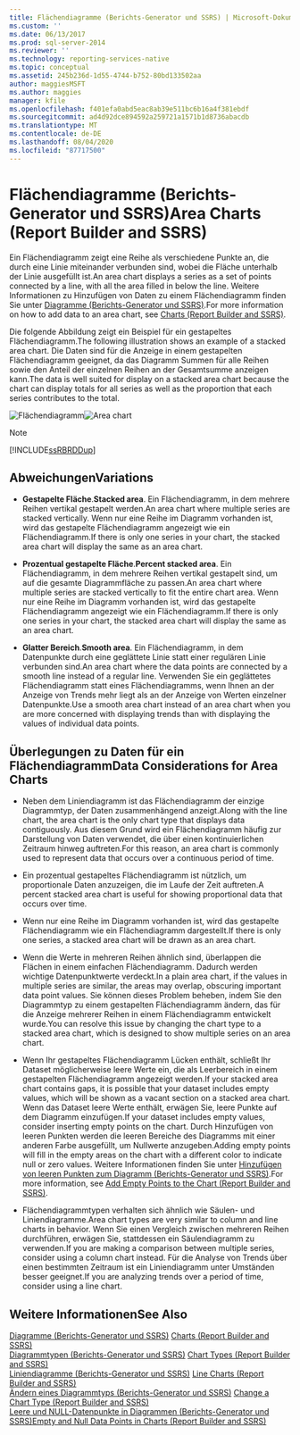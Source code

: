 ```yaml
---
title: Flächendiagramme (Berichts-Generator und SSRS) | Microsoft-Dokumentation
ms.custom: ''
ms.date: 06/13/2017
ms.prod: sql-server-2014
ms.reviewer: ''
ms.technology: reporting-services-native
ms.topic: conceptual
ms.assetid: 245b236d-1d55-4744-b752-80bd133502aa
author: maggiesMSFT
ms.author: maggies
manager: kfile
ms.openlocfilehash: f401efa0abd5eac8ab39e511bc6b16a4f381ebdf
ms.sourcegitcommit: ad4d92dce894592a259721a1571b1d8736abacdb
ms.translationtype: MT
ms.contentlocale: de-DE
ms.lasthandoff: 08/04/2020
ms.locfileid: "87717500"
---
```

# <a name="area-charts-report-builder-and-ssrs"></a><span data-ttu-id="313ed-102">Flächendiagramme (Berichts-Generator und SSRS)</span><span class="sxs-lookup"><span data-stu-id="313ed-102">Area Charts (Report Builder and SSRS)</span></span>
  <span data-ttu-id="313ed-103">Ein Flächendiagramm zeigt eine Reihe als verschiedene Punkte an, die durch eine Linie miteinander verbunden sind, wobei die Fläche unterhalb der Linie ausgefüllt ist.</span><span class="sxs-lookup"><span data-stu-id="313ed-103">An area chart displays a series as a set of points connected by a line, with all the area filled in below the line.</span></span> <span data-ttu-id="313ed-104">Weitere Informationen zu Hinzufügen von Daten zu einem Flächendiagramm finden Sie unter [Diagramme &#40;Berichts-Generator und SSRS&#41;](charts-report-builder-and-ssrs.md).</span><span class="sxs-lookup"><span data-stu-id="313ed-104">For more information on how to add data to an area chart, see [Charts &#40;Report Builder and SSRS&#41;](charts-report-builder-and-ssrs.md).</span></span>  
  
 <span data-ttu-id="313ed-105">Die folgende Abbildung zeigt ein Beispiel für ein gestapeltes Flächendiagramm.</span><span class="sxs-lookup"><span data-stu-id="313ed-105">The following illustration shows an example of a stacked area chart.</span></span> <span data-ttu-id="313ed-106">Die Daten sind für die Anzeige in einem gestapelten Flächendiagramm geeignet, da das Diagramm Summen für alle Reihen sowie den Anteil der einzelnen Reihen an der Gesamtsumme anzeigen kann.</span><span class="sxs-lookup"><span data-stu-id="313ed-106">The data is well suited for display on a stacked area chart because the chart can display totals for all series as well as the proportion that each series contributes to the total.</span></span>  
  
 <span data-ttu-id="313ed-107">![Flächendiagramm](../media/areachart.gif "Flächendiagramm")</span><span class="sxs-lookup"><span data-stu-id="313ed-107">![Area chart](../media/areachart.gif "Area chart")</span></span>  
  
> [!NOTE]  
>  [!INCLUDE[ssRBRDDup](../../includes/ssrbrddup-md.md)]  
  
## <a name="variations"></a><span data-ttu-id="313ed-108">Abweichungen</span><span class="sxs-lookup"><span data-stu-id="313ed-108">Variations</span></span>  
  
-   <span data-ttu-id="313ed-109">**Gestapelte Fläche**.</span><span class="sxs-lookup"><span data-stu-id="313ed-109">**Stacked area**.</span></span> <span data-ttu-id="313ed-110">Ein Flächendiagramm, in dem mehrere Reihen vertikal gestapelt werden.</span><span class="sxs-lookup"><span data-stu-id="313ed-110">An area chart where multiple series are stacked vertically.</span></span> <span data-ttu-id="313ed-111">Wenn nur eine Reihe im Diagramm vorhanden ist, wird das gestapelte Flächendiagramm angezeigt wie ein Flächendiagramm.</span><span class="sxs-lookup"><span data-stu-id="313ed-111">If there is only one series in your chart, the stacked area chart will display the same as an area chart.</span></span>  
  
-   <span data-ttu-id="313ed-112">**Prozentual gestapelte Fläche**.</span><span class="sxs-lookup"><span data-stu-id="313ed-112">**Percent stacked area**.</span></span> <span data-ttu-id="313ed-113">Ein Flächendiagramm, in dem mehrere Reihen vertikal gestapelt sind, um auf die gesamte Diagrammfläche zu passen.</span><span class="sxs-lookup"><span data-stu-id="313ed-113">An area chart where multiple series are stacked vertically to fit the entire chart area.</span></span> <span data-ttu-id="313ed-114">Wenn nur eine Reihe im Diagramm vorhanden ist, wird das gestapelte Flächendiagramm angezeigt wie ein Flächendiagramm.</span><span class="sxs-lookup"><span data-stu-id="313ed-114">If there is only one series in your chart, the stacked area chart will display the same as an area chart.</span></span>  
  
-   <span data-ttu-id="313ed-115">**Glatter Bereich**.</span><span class="sxs-lookup"><span data-stu-id="313ed-115">**Smooth area**.</span></span> <span data-ttu-id="313ed-116">Ein Flächendiagramm, in dem Datenpunkte durch eine geglättete Linie statt einer regulären Linie verbunden sind.</span><span class="sxs-lookup"><span data-stu-id="313ed-116">An area chart where the data points are connected by a smooth line instead of a regular line.</span></span> <span data-ttu-id="313ed-117">Verwenden Sie ein geglättetes Flächendiagramm statt eines Flächendiagramms, wenn Ihnen an der Anzeige von Trends mehr liegt als an der Anzeige von Werten einzelner Datenpunkte.</span><span class="sxs-lookup"><span data-stu-id="313ed-117">Use a smooth area chart instead of an area chart when you are more concerned with displaying trends than with displaying the values of individual data points.</span></span>  
  
## <a name="data-considerations-for-area-charts"></a><span data-ttu-id="313ed-118">Überlegungen zu Daten für ein Flächendiagramm</span><span class="sxs-lookup"><span data-stu-id="313ed-118">Data Considerations for Area Charts</span></span>  
  
-   <span data-ttu-id="313ed-119">Neben dem Liniendiagramm ist das Flächendiagramm der einzige Diagrammtyp, der Daten zusammenhängend anzeigt.</span><span class="sxs-lookup"><span data-stu-id="313ed-119">Along with the line chart, the area chart is the only chart type that displays data contiguously.</span></span> <span data-ttu-id="313ed-120">Aus diesem Grund wird ein Flächendiagramm häufig zur Darstellung von Daten verwendet, die über einen kontinuierlichen Zeitraum hinweg auftreten.</span><span class="sxs-lookup"><span data-stu-id="313ed-120">For this reason, an area chart is commonly used to represent data that occurs over a continuous period of time.</span></span>  
  
-   <span data-ttu-id="313ed-121">Ein prozentual gestapeltes Flächendiagramm ist nützlich, um proportionale Daten anzuzeigen, die im Laufe der Zeit auftreten.</span><span class="sxs-lookup"><span data-stu-id="313ed-121">A percent stacked area chart is useful for showing proportional data that occurs over time.</span></span>  
  
-   <span data-ttu-id="313ed-122">Wenn nur eine Reihe im Diagramm vorhanden ist, wird das gestapelte Flächendiagramm wie ein Flächendiagramm dargestellt.</span><span class="sxs-lookup"><span data-stu-id="313ed-122">If there is only one series, a stacked area chart will be drawn as an area chart.</span></span>  
  
-   <span data-ttu-id="313ed-123">Wenn die Werte in mehreren Reihen ähnlich sind, überlappen die Flächen in einem einfachen Flächendiagramm. Dadurch werden wichtige Datenpunktwerte verdeckt.</span><span class="sxs-lookup"><span data-stu-id="313ed-123">In a plain area chart, if the values in multiple series are similar, the areas may overlap, obscuring important data point values.</span></span> <span data-ttu-id="313ed-124">Sie können dieses Problem beheben, indem Sie den Diagrammtyp zu einem gestapelten Flächendiagramm ändern, das für die Anzeige mehrerer Reihen in einem Flächendiagramm entwickelt wurde.</span><span class="sxs-lookup"><span data-stu-id="313ed-124">You can resolve this issue by changing the chart type to a stacked area chart, which is designed to show multiple series on an area chart.</span></span>  
  
-   <span data-ttu-id="313ed-125">Wenn Ihr gestapeltes Flächendiagramm Lücken enthält, schließt Ihr Dataset möglicherweise leere Werte ein, die als Leerbereich in einem gestapelten Flächendiagramm angezeigt werden.</span><span class="sxs-lookup"><span data-stu-id="313ed-125">If your stacked area chart contains gaps, it is possible that your dataset includes empty values, which will be shown as a vacant section on a stacked area chart.</span></span> <span data-ttu-id="313ed-126">Wenn das Dataset leere Werte enthält, erwägen Sie, leere Punkte auf dem Diagramm einzufügen.</span><span class="sxs-lookup"><span data-stu-id="313ed-126">If your dataset includes empty values, consider inserting empty points on the chart.</span></span> <span data-ttu-id="313ed-127">Durch Hinzufügen von leeren Punkten werden die leeren Bereiche des Diagramms mit einer anderen Farbe ausgefüllt, um Nullwerte anzugeben.</span><span class="sxs-lookup"><span data-stu-id="313ed-127">Adding empty points will fill in the empty areas on the chart with a different color to indicate null or zero values.</span></span> <span data-ttu-id="313ed-128">Weitere Informationen finden Sie unter [Hinzufügen von leeren Punkten zum Diagramm &#40;Berichts-Generator und SSRS&#41;](add-empty-points-to-a-chart-report-builder-and-ssrs.md).</span><span class="sxs-lookup"><span data-stu-id="313ed-128">For more information, see [Add Empty Points to the Chart &#40;Report Builder and SSRS&#41;](add-empty-points-to-a-chart-report-builder-and-ssrs.md).</span></span>  
  
-   <span data-ttu-id="313ed-129">Flächendiagrammtypen verhalten sich ähnlich wie Säulen- und Liniendiagramme.</span><span class="sxs-lookup"><span data-stu-id="313ed-129">Area chart types are very similar to column and line charts in behavior.</span></span> <span data-ttu-id="313ed-130">Wenn Sie einen Vergleich zwischen mehreren Reihen durchführen, erwägen Sie, stattdessen ein Säulendiagramm zu verwenden.</span><span class="sxs-lookup"><span data-stu-id="313ed-130">If you are making a comparison between multiple series, consider using a column chart instead.</span></span> <span data-ttu-id="313ed-131">Für die Analyse von Trends über einen bestimmten Zeitraum ist ein Liniendiagramm unter Umständen besser geeignet.</span><span class="sxs-lookup"><span data-stu-id="313ed-131">If you are analyzing trends over a period of time, consider using a line chart.</span></span>  
  
## <a name="see-also"></a><span data-ttu-id="313ed-132">Weitere Informationen</span><span class="sxs-lookup"><span data-stu-id="313ed-132">See Also</span></span>  
 <span data-ttu-id="313ed-133">[Diagramme &#40;Berichts-Generator und SSRS&#41;](charts-report-builder-and-ssrs.md) </span><span class="sxs-lookup"><span data-stu-id="313ed-133">[Charts &#40;Report Builder and SSRS&#41;](charts-report-builder-and-ssrs.md) </span></span>  
 <span data-ttu-id="313ed-134">[Diagrammtypen &#40;Berichts-Generator und SSRS&#41;](chart-types-report-builder-and-ssrs.md) </span><span class="sxs-lookup"><span data-stu-id="313ed-134">[Chart Types &#40;Report Builder and SSRS&#41;](chart-types-report-builder-and-ssrs.md) </span></span>  
 <span data-ttu-id="313ed-135">[Liniendiagramme (Berichts-Generator und SSRS)](line-charts-report-builder-and-ssrs.md) </span><span class="sxs-lookup"><span data-stu-id="313ed-135">[Line Charts &#40;Report Builder and SSRS&#41;](line-charts-report-builder-and-ssrs.md) </span></span>  
 <span data-ttu-id="313ed-136">[Ändern eines Diagrammtyps (Berichts-Generator und SSRS)](change-a-chart-type-report-builder-and-ssrs.md) </span><span class="sxs-lookup"><span data-stu-id="313ed-136">[Change a Chart Type &#40;Report Builder and SSRS&#41;](change-a-chart-type-report-builder-and-ssrs.md) </span></span>  
 [<span data-ttu-id="313ed-137">Leere und NULL-Datenpunkte in Diagrammen &#40;Berichts-Generator und SSRS&#41;</span><span class="sxs-lookup"><span data-stu-id="313ed-137">Empty and Null Data Points in Charts &#40;Report Builder and SSRS&#41;</span></span>](empty-and-null-data-points-in-charts-report-builder-and-ssrs.md)  
  
  

